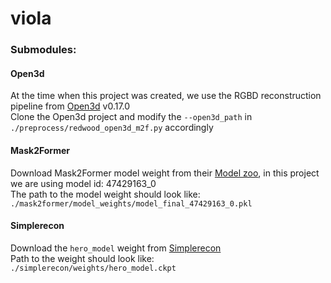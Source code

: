 # viola


### Submodules:
#### Open3d
At the time when this project was created, we use the RGBD reconstruction pipeline from [Open3d](https://github.com/isl-org/Open3D) v0.17.0<br />
Clone the Open3d project and modify the `--open3d_path` in `./preprocess/redwood_open3d_m2f.py` accordingly
#### Mask2Former
Download Mask2Former model weight from their [Model zoo](https://github.com/facebookresearch/Mask2Former/blob/main/MODEL_ZOO.md), in this project we are using model id: 47429163_0<br />
The path to the model weight should look like:<br />
`./mask2former/model_weights/model_final_47429163_0.pkl`<br />

#### Simplerecon
Download the `hero_model` weight from [Simplerecon](https://github.com/nianticlabs/simplerecon#-models)<br />
Path to the weight should look like:<br />
`./simplerecon/weights/hero_model.ckpt`<br />

